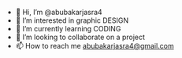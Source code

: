 - 👋 Hi, I’m @abubakarjasra4
- 👀 I’m interested in graphic DESIGN
- 🌱 I’m currently learning CODING
- 💞️ I’m looking to collaborate on a project
- 📫 How to reach me abubakarjasra4@gmail.com 

<!---
abubakarjasra4/abubakarjasra4 is a ✨ special ✨ repository because its `README.md` (this file) appears on your GitHub profile.
You can click the Preview link to take a look at your changes.
--->
